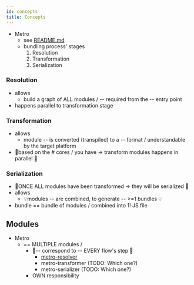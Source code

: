 ```yaml
---
id: concepts
title: Concepts
---
```


* Metro
  * see [README.md](/README.md)
  * bundling process' stages
    1. Resolution
    2. Transformation
    3. Serialization

### Resolution

* allows
  * build a graph of ALL modules / -- required from the -- entry point
* happens parallel to transformation stage

### Transformation

* allows
  * module -- is converted (transpiled) to a -- format / understandable by the target platform 
* 👀based on the # cores / you have -> transform modules happens in parallel 👀 

### Serialization

* 👀ONCE ALL modules have been transformed -> they will be serialized 👀
* allows
  * 💡modules -- are combined, to generate -- >=1 bundles 💡 
* bundle == bundle of modules / combined into 1! JS file

## Modules

* Metro 
  * == MULTIPLE modules / 
    * 👀-- correspond to -- EVERY flow's step 👀
      * [metro-resolver](/packages/metro-resolver)
      * metro-transformer (TODO: Which one?)
      * metro-serializer (TODO: Which one?)
    * OWN responsibility 

